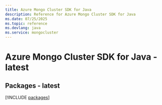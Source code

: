 ```yaml
---
title: Azure Mongo Cluster SDK for Java
description: Reference for Azure Mongo Cluster SDK for Java
ms.date: 07/25/2025
ms.topic: reference
ms.devlang: java
ms.service: mongocluster
---
```

# Azure Mongo Cluster SDK for Java - latest
## Packages - latest
[!INCLUDE [packages](mongo-cluster-index.md)]